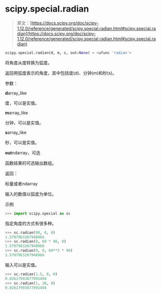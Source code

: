 # scipy.special.radian

> 原文：[https://docs.scipy.org/doc/scipy-1.12.0/reference/generated/scipy.special.radian.html#scipy.special.radian](https://docs.scipy.org/doc/scipy-1.12.0/reference/generated/scipy.special.radian.html#scipy.special.radian)

```py
scipy.special.radian(d, m, s, out=None) = <ufunc 'radian'>
```

将角度从度转换为弧度。

返回用弧度表示的角度，其中包括度(d)、分钟(m)和秒(s)。

参数：

**d**array_like

度，可以是实值。

**m**array_like

分钟，可以是实值。

**s**array_like

秒，可以是实值。

**out**ndarray，可选

函数结果的可选输出数组。

返回：

标量或者ndarray

输入的数值以弧度为单位。

示例

```py
>>> import scipy.special as sc 
```

指定角度的方式有很多种。

```py
>>> sc.radian(90, 0, 0)
1.5707963267948966
>>> sc.radian(0, 60 * 90, 0)
1.5707963267948966
>>> sc.radian(0, 0, 60**2 * 90)
1.5707963267948966 
```

输入可以是实值。

```py
>>> sc.radian(1.5, 0, 0)
0.02617993877991494
>>> sc.radian(1, 30, 0)
0.02617993877991494 
```

